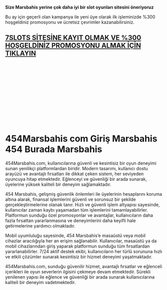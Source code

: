 **Size Marsbahis yerine çok daha iyi bir slot oyunları sitesini öneriyoruz**

Bu ay için geçerli olan kampanya ile yeni üye olarak ilk işleminizde %300 hoşgeldiniz promosyonu ve ücretsiz çevrimler kazanabilirsiniz.

## [**7SLOTS SİTESİNE KAYIT OLMAK VE %300 HOŞGELDİNİZ PROMOSYONU ALMAK İÇİN TIKLAYIN**](http://esng.2.vu/mars1)

<br>
<br>
<br>
<br>
<br>
<br>
<br>
<br>
<br>
<br>
<br>

# 454Marsbahis com Giriş Marsbahis 454 Burada Marsbahis

454Marsbahis.com, kullanıcılarına güvenli ve kesintisiz bir oyun deneyimi sunan yenilikçi platformlardan biridir. Modern tasarımı, kullanıcı dostu arayüzü ve avantajlı fırsatları ile dikkat çeken sistem, her seviyeden oyuncuya hitap etmektedir. Eğlenceyi ve güvenliği bir arada sunarak, üyelerine yüksek kaliteli bir deneyim sağlamaktadır.

454 Marsbahis, gelişmiş güvenlik önlemleri ile üyelerinin hesaplarını koruma altına alarak, finansal işlemlerini güvenli ve sorunsuz bir şekilde gerçekleştirmelerine olanak tanır. Hızlı ve güvenli işlem altyapısı sayesinde, kullanıcılar zaman kaybı yaşamadan tüm işlemlerini tamamlayabilirler. Platformun sunduğu özel promosyonlar ve avantajlar, kullanıcıların daha fazla fırsattan yararlanmasına ve deneyimlerini daha keyifli hale getirmelerine yardımcı olmaktadır.

Mobil uyumluluğu sayesinde, 454 Marsbahis’e masaüstü veya mobil cihazlar aracılığıyla her an erişim sağlanabilir. Kullanıcılar, masaüstü ya da mobil cihazlarından giriş yaparak platformun sunduğu tüm fırsatlardan yararlanabilirler. 7/24 aktif destek ekibi, kullanıcıların her türlü sorununa hızlı ve etkili çözümler sunarak kesintisiz bir hizmet deneyimi yaşatmaktadır.

454Marsbahis.com, sunduğu güvenilir hizmet, avantajlı fırsatlar ve eğlenceli içerikleri ile oyun severlerin ilgisini çekmeye devam etmektedir. Sürekli yenilenen yapısı ile eğlence ve güvenliği bir arada sunarak kullanıcılarına kaliteli bir deneyim vadetmektedir.
